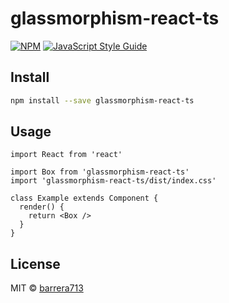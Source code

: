 # glassmorphism-react-ts

> 

[![NPM](https://img.shields.io/npm/v/glassmorphism-react-ts.svg)](https://www.npmjs.com/package/glassmorphism-react-ts) [![JavaScript Style Guide](https://img.shields.io/badge/code_style-standard-brightgreen.svg)](https://standardjs.com)

## Install

```bash
npm install --save glassmorphism-react-ts
```

## Usage

```tsx
import React from 'react'

import Box from 'glassmorphism-react-ts'
import 'glassmorphism-react-ts/dist/index.css'

class Example extends Component {
  render() {
    return <Box />
  }
}
```

## License

MIT © [barrera713](https://github.com/barrera713)
